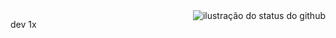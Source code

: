 <img align='right' src="https://github-readme-stats.vercel.app/api?username=peruccii&show_icons=true&title_color=783c00&text_color=af552e&icon_color=783c00&bg_color=f8efd4&cache_seconds=2300" alt="ilustração do status do github">

<p>dev 1x</p>
